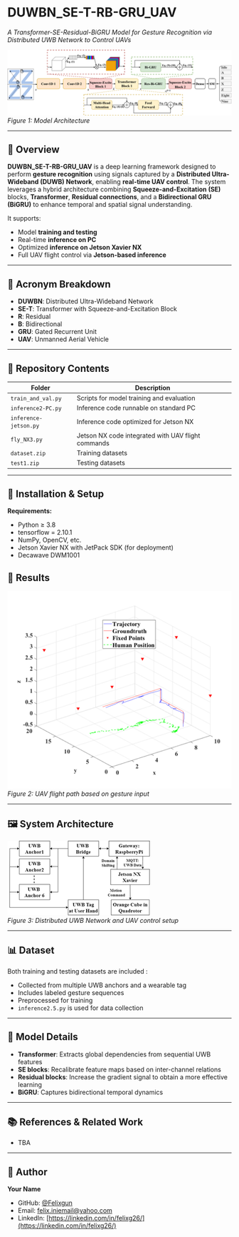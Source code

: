# DUWBN_SE-T-RB-GRU_UAV  
*A Transformer-SE-Residual-BiGRU Model for Gesture Recognition via Distributed UWB Network to Control UAVs*

![Model Architecture](./SE-T-Res-Bi-GRU%20Diagram1.png)  
*Figure 1: Model Architecture*

---

## 📘 Overview

**DUWBN_SE-T-RB-GRU_UAV** is a deep learning framework designed to perform **gesture recognition** using signals captured by a **Distributed Ultra-Wideband (DUWB) Network**, enabling **real-time UAV control**. The system leverages a hybrid architecture combining  **Squeeze-and-Excitation (SE)** blocks, **Transformer**, **Residual connections**, and a **Bidirectional GRU (BiGRU)** to enhance temporal and spatial signal understanding.

It supports:
- Model **training and testing**
- Real-time **inference on PC**
- Optimized **inference on Jetson Xavier NX**
- Full UAV flight control via **Jetson-based inference**

---

## 🧠 Acronym Breakdown

- **DUWBN**: Distributed Ultra-Wideband Network  
- **SE-T**: Transformer with Squeeze-and-Excitation Block
- **R**: Residual  
- **B**: Bidirectional
- **GRU**: Gated Recurrent Unit  
- **UAV**: Unmanned Aerial Vehicle

---

## 📂 Repository Contents

| Folder | Description |
|--------|-------------|
| `train_and_val.py` | Scripts for model training and evaluation |
| `inference2-PC.py` | Inference code runnable on standard PC |
| `inference-jetson.py` | Inference code optimized for Jetson NX |
| `fly_NX3.py` | Jetson NX code integrated with UAV flight commands |
| `dataset.zip` | Training datasets |
| `test1.zip` | Testing datasets |

---

## 🔧 Installation & Setup

**Requirements:**
- Python ≥ 3.8
- tensorflow = 2.10.1
- NumPy, OpenCV, etc.
- Jetson Xavier NX with JetPack SDK (for deployment)
- Decawave DWM1001




## 🧪 Results

![Flight Result](./flight-path.png)  
*Figure 2: UAV flight path based on gesture input*

---

## 🖼️ System Architecture

![System Setup](./System_diagram.png)  
*Figure 3: Distributed UWB Network and UAV control setup*

---

## 📊 Dataset

Both training and testing datasets are included :
- Collected from multiple UWB anchors and a wearable tag  
- Includes labeled gesture sequences  
- Preprocessed for training
- `inference2.5.py` is used for data collection

---

## 🔬 Model Details

- **Transformer**: Extracts global dependencies from sequential UWB features  
- **SE blocks**: Recalibrate feature maps based on inter-channel relations  
- **Residual blocks**: Increase the gradient signal to obtain a more effective learning
- **BiGRU**: Captures bidirectional temporal dynamics

---

## 📚 References & Related Work

- TBA

---

## 👤 Author

**Your Name**  
- GitHub: [@Felixgun](https://github.com/Felixgun)  
- Email: felix.iniemail@yahoo.com  
- LinkedIn: [https://linkedin.com/in/felixg26/](https://linkedin.com/in/felixg26/)


